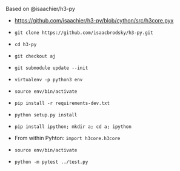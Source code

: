 Based on @isaachier/h3-py
- https://github.com/isaachier/h3-py/blob/cython/src/h3core.pyx

- `git clone https://github.com/isaacbrodsky/h3-py.git`
- `cd h3-py`
- `git checkout aj`
- `git submodule update --init`
- `virtualenv -p python3 env`
- `source env/bin/activate`
- `pip install -r requirements-dev.txt`
- `python setup.py install`
- `pip install ipython; mkdir a; cd a; ipython`
- From within Pyhton: `import h3core.h3core`

- `source env/bin/activate`
- `python -m pytest ../test.py`

